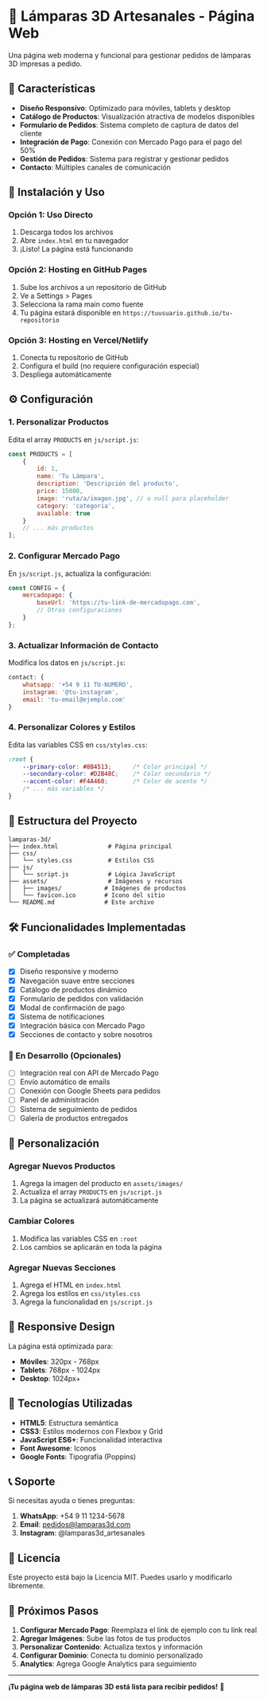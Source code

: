 # 🏮 Lámparas 3D Artesanales - Página Web

Una página web moderna y funcional para gestionar pedidos de lámparas 3D impresas a pedido.

## 🎯 Características

- **Diseño Responsivo**: Optimizado para móviles, tablets y desktop
- **Catálogo de Productos**: Visualización atractiva de modelos disponibles
- **Formulario de Pedidos**: Sistema completo de captura de datos del cliente
- **Integración de Pago**: Conexión con Mercado Pago para el pago del 50%
- **Gestión de Pedidos**: Sistema para registrar y gestionar pedidos
- **Contacto**: Múltiples canales de comunicación

## 🚀 Instalación y Uso

### Opción 1: Uso Directo
1. Descarga todos los archivos
2. Abre `index.html` en tu navegador
3. ¡Listo! La página está funcionando

### Opción 2: Hosting en GitHub Pages
1. Sube los archivos a un repositorio de GitHub
2. Ve a Settings > Pages
3. Selecciona la rama main como fuente
4. Tu página estará disponible en `https://tuusuario.github.io/tu-repositorio`

### Opción 3: Hosting en Vercel/Netlify
1. Conecta tu repositorio de GitHub
2. Configura el build (no requiere configuración especial)
3. Despliega automáticamente

## ⚙️ Configuración

### 1. Personalizar Productos
Edita el array `PRODUCTS` en `js/script.js`:

```javascript
const PRODUCTS = [
    {
        id: 1,
        name: 'Tu Lámpara',
        description: 'Descripción del producto',
        price: 15000,
        image: 'ruta/a/imagen.jpg', // o null para placeholder
        category: 'categoria',
        available: true
    }
    // ... más productos
];
```

### 2. Configurar Mercado Pago
En `js/script.js`, actualiza la configuración:

```javascript
const CONFIG = {
    mercadopago: {
        baseUrl: 'https://tu-link-de-mercadopago.com',
        // Otras configuraciones
    }
};
```

### 3. Actualizar Información de Contacto
Modifica los datos en `js/script.js`:

```javascript
contact: {
    whatsapp: '+54 9 11 TU-NUMERO',
    instagram: '@tu-instagram',
    email: 'tu-email@ejemplo.com'
}
```

### 4. Personalizar Colores y Estilos
Edita las variables CSS en `css/styles.css`:

```css
:root {
    --primary-color: #8B4513;      /* Color principal */
    --secondary-color: #D2B48C;    /* Color secundario */
    --accent-color: #F4A460;       /* Color de acento */
    /* ... más variables */
}
```

## 📁 Estructura del Proyecto

```
lamparas-3d/
├── index.html              # Página principal
├── css/
│   └── styles.css          # Estilos CSS
├── js/
│   └── script.js           # Lógica JavaScript
├── assets/                 # Imágenes y recursos
│   ├── images/            # Imágenes de productos
│   └── favicon.ico        # Icono del sitio
└── README.md              # Este archivo
```

## 🛠️ Funcionalidades Implementadas

### ✅ Completadas
- [x] Diseño responsive y moderno
- [x] Navegación suave entre secciones
- [x] Catálogo de productos dinámico
- [x] Formulario de pedidos con validación
- [x] Modal de confirmación de pago
- [x] Sistema de notificaciones
- [x] Integración básica con Mercado Pago
- [x] Secciones de contacto y sobre nosotros

### 🔄 En Desarrollo (Opcionales)
- [ ] Integración real con API de Mercado Pago
- [ ] Envío automático de emails
- [ ] Conexión con Google Sheets para pedidos
- [ ] Panel de administración
- [ ] Sistema de seguimiento de pedidos
- [ ] Galería de productos entregados

## 🎨 Personalización

### Agregar Nuevos Productos
1. Agrega la imagen del producto en `assets/images/`
2. Actualiza el array `PRODUCTS` en `js/script.js`
3. La página se actualizará automáticamente

### Cambiar Colores
1. Modifica las variables CSS en `:root`
2. Los cambios se aplicarán en toda la página

### Agregar Nuevas Secciones
1. Agrega el HTML en `index.html`
2. Agrega los estilos en `css/styles.css`
3. Agrega la funcionalidad en `js/script.js`

## 📱 Responsive Design

La página está optimizada para:
- **Móviles**: 320px - 768px
- **Tablets**: 768px - 1024px
- **Desktop**: 1024px+

## 🔧 Tecnologías Utilizadas

- **HTML5**: Estructura semántica
- **CSS3**: Estilos modernos con Flexbox y Grid
- **JavaScript ES6+**: Funcionalidad interactiva
- **Font Awesome**: Iconos
- **Google Fonts**: Tipografía (Poppins)

## 📞 Soporte

Si necesitas ayuda o tienes preguntas:

1. **WhatsApp**: +54 9 11 1234-5678
2. **Email**: pedidos@lamparas3d.com
3. **Instagram**: @lamparas3d_artesanales

## 📄 Licencia

Este proyecto está bajo la Licencia MIT. Puedes usarlo y modificarlo libremente.

## 🚀 Próximos Pasos

1. **Configurar Mercado Pago**: Reemplaza el link de ejemplo con tu link real
2. **Agregar Imágenes**: Sube las fotos de tus productos
3. **Personalizar Contenido**: Actualiza textos y información
4. **Configurar Dominio**: Conecta tu dominio personalizado
5. **Analytics**: Agrega Google Analytics para seguimiento

---

**¡Tu página web de lámparas 3D está lista para recibir pedidos!** 🎉

